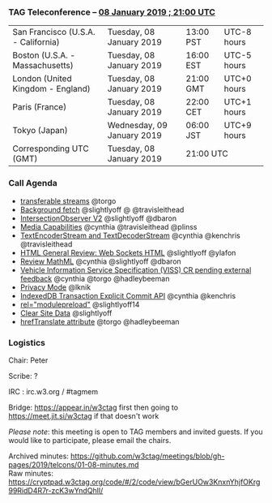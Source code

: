 ### TAG Teleconference – [08 January 2019 ; 21:00 UTC](https://www.timeanddate.com/worldclock/converter.html?iso=20190108T210000&p1=224&p2=43&p3=136&p4=195&p5=248)

<table>
<tr><td> San Francisco (U.S.A. - California) <td> Tuesday, 08 January 2019 <td> 13:00 PST <td> UTC-8 hours
<tr><td> Boston (U.S.A. - Massachusetts) <td> Tuesday, 08 January 2019 <td> 16:00 EST <td> UTC-5 hours
<tr><td> London (United Kingdom - England) <td> Tuesday, 08 January 2019 <td> 21:00 GMT <td> UTC+0 hours
<tr><td> Paris (France) <td> Tuesday, 08 January 2019 <td> 22:00 CET <td> UTC+1 hours
<tr><td> Tokyo (Japan) <td> Wednesday, 09 January 2019 <td> 06:00 JST <td> UTC+9 hours
<tr><td> Corresponding UTC (GMT) <td> Tuesday, 08 January 2019 <td colspan=2> 21:00 UTC
</table>

### Call Agenda

* [transferable streams](https://github.com/w3ctag/design-reviews/issues/332) @torgo
* [Background fetch](https://github.com/w3ctag/design-reviews/issues/279) @slightlyoff @ @travisleithead
* [IntersectionObserver V2](https://github.com/w3ctag/design-reviews/issues/328) @slightlyoff @dbaron
* [Media Capabilities](https://github.com/w3ctag/design-reviews/issues/218) @cynthia @travisleithead @plinss
* [TextEncoderStream and TextDecoderStream](https://github.com/w3ctag/design-reviews/issues/282) @cynthia @kenchris @travisleithead
* [HTML General Review: Web Sockets HTML](https://github.com/w3ctag/design-reviews/issues/268) @slightlyoff @ylafon
* [Review MathML](https://github.com/w3ctag/design-reviews/issues/313) @cynthia @slightlyoff @dbaron
* [Vehicle Information Service Specification (VISS) CR pending external feedback](https://github.com/w3ctag/design-reviews/issues/234) @cynthia @torgo @hadleybeeman
* [Privacy Mode](https://github.com/w3ctag/design-reviews/issues/101) @lknik
* [IndexedDB Transaction Explicit Commit API](https://github.com/w3ctag/design-reviews/issues/316) @cynthia @kenchris
* [<link> rel="modulepreload"](https://github.com/w3ctag/design-reviews/issues/213) @slightlyoff14
* [Clear Site Data](https://github.com/w3ctag/design-reviews/issues/62) @slightlyoff
* [hrefTranslate attribute](https://github.com/w3ctag/design-reviews/issues/301) @torgo @hadleybeeman

### Logistics

Chair: Peter

Scribe: ?

IRC : irc.w3.org / #tagmem

Bridge: https://appear.in/w3ctag first then going to https://meet.jit.si/w3ctag if that doesn't work

*Please note*: this meeting is open to TAG members and invited guests. If you would like to participate, please email the chairs.

Archived minutes: https://github.com/w3ctag/meetings/blob/gh-pages/2019/telcons/01-08-minutes.md  
Raw minutes: https://cryptpad.w3ctag.org/code/#/2/code/view/bGerUOw3KnxnYhjfOKrg99RidD4R7r-zcK3wYndQhlI/
